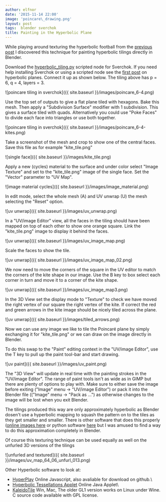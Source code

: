 ```yaml
---
author: elfnor
date: '2015-11-14 22:00'
image: 'poincare\_drawing.png'
layout: post
tags:  blender sverchok
title: Painting in the Hyperbolic Plane
---
```


While playing around texturing the hyperbolic football from the [previous post](%7Bfilename%7Dhyperbolic_tilings.md) I discovered this technique for painting hyperbolic tilings directly in Blender.

Download the [hyperbolic\_tiling.py](https://github.com/elfnor/hyperbolic_coral) scripted node for Sverchok. If you need help installing Sverchok or using a scripted node see the [first post](%7Bfilename%7Dhyperbolic_planes.md) on hyperbolic planes. Connect it up as shown below. The tiling above has p = 6, q = 4, layers = 3.

![poincare tiling in sverchok]({{ site.baseurl }}/images/poincare_6-4.png)

Use the top set of outputs to give a flat plane tiled with hexagons. Bake this mesh. Then apply a \"Subdivision Surface\" modifier with 1 subdivision. This gives a surface tiled with quads. Alternatively you could use \"Poke Faces\" to divide each face into triangles or use both together.

![poincare tiling in sverchok]({{ site.baseurl }}/images/poincare_6-4-kites.png)

Take a screenshot of the mesh and crop to show one of the central faces. Save this file as for example \"kite\_tile.png\"

![single face]({{ site.baseurl }}/images/kite_tile.png)

Apply a new (cycles) material to the surface and under color select \"Image Texture\" and set to the \"kite\_tile.png\" image of the single face. Set the \"Vector\" parameter to \"UV Map\".

![image material cycles]({{ site.baseurl }}/images/image_material.png)

In edit mode, select the whole mesh (A) and UV unwrap (U) the mesh selecting the \"Reset\" option.

![uv unwrap]({{ site.baseurl }}/images/uv_unwrap.png)

In a \"UV/image Editor\" view, all the faces in the tiling should have been mapped on top of each other to show one orange square. Link the \"kite\_tile.png\" image to display it behind the faces.

![uv unwrap]({{ site.baseurl }}/images/uv_image_map.png)

Scale the faces to show the tile.

![uv unwrap]({{ site.baseurl }}/images/uv_image_map_02.png)

We now need to move the corners of the square in the UV editor to match the corners of the kite shape in our image. Use the B key to box select each corner in turn and move it to a corner of the kite shape.

![uv unwrap]({{ site.baseurl }}/images/uv_image_map3.png)

In the 3D View set the display mode to \"Texture\" to check we have moved the right vertex of our square the right vertex of the kite. If correct the red and green arrows in the kite image should be nicely tiled across the plane.

![uv unwrap]({{ site.baseurl }}/images/tiled_arrows.png)

Now we can use any image we like to tile the Poincaré plane by simply exchanging it for \"kite\_tile.png\" or we can draw on the image directly in Blender.

To do this swap to the \"Paint\" editing context in the \"UV/image Editor\", use the T key to pull up the paint tool-bar and start drawing.

![uv paint]({{ site.baseurl }}/images/uv_paint.png)

The \"3D View\" will update in real time with the painting strokes in the \"UV/image Editor\". The range of paint tools isn\'t as wide as in GIMP but there are plenty of options to play with. Make sure to either save the image before exiting (\"Image\" menu -\> \"UV/image Editor\") or pack it into the Blender file ((\"Image\" menu -\> \"Pack as \...\") as otherwise changes to the image will be lost when you exit Blender.

The tilings produced this way are only approximately hyperbolic as Blender dosen\'t use a hyperbolic mapping to squash the pattern on to the tiles as they get smaller and smaller. There is other software that does this properly ([online images here](http://www.malinc.se/m/ImageTiling.php) or python software [here](https://github.com/b5strbal/Escher) but I was amused to find a way to do this approximation completely in Blender.

Of course this texturing technique can be used equally as well on the unfurled 3D versions of the tilings

![unfurled and textured]({{ site.baseurl }}/images/uv_map_64_06_unfurl_013.png)

Other Hyperbolic software to look at:

-   [HyperPlay](http://timhutton.github.io/hyperplay/) Online Javascript, also avaliable for download on github.\
-   [Hyperbolic Tessellations Applet](http://www.plunk.org/~hatch/HyperbolicApplet/) Online Java Applet\
-   [KaleidoTile](http://www.geometrygames.org/KaleidoTile/index.html) Win, Mac, The older GL1 version works on Linux under Wine. C source code available with GPL license.
